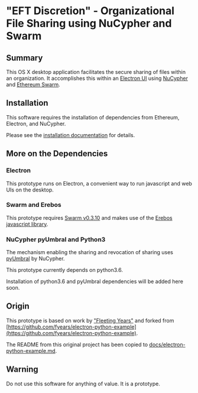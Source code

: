 # "EFT Discretion" - Organizational File Sharing using NuCypher and Swarm

## Summary

This OS X desktop application facilitates the secure sharing of files within an organization. It accomplishes this within an [Electron UI](https://electronjs.org/) using [NuCypher](https://www.nucypher.com/) and [Ethereum Swarm](https://swarm-gateways.net/bzz:/theswarm.eth/).

## Installation

This software requires the installation of dependencies from Ethereum, Electron, and NuCypher.

Please see the [installation documentation](https://github.com/ethereum-financial-tools/electron-nucypher-prototype/blob/master/docs/installation.md) for details.


## More on the Dependencies

### Electron

This prototype runs on Electron, a convenient way to run javascript and web UIs on the desktop.

### Swarm and Erebos

This prototype requires [Swarm v0.3.10](https://swarm-gateways.net/bzz:/theswarm.eth/) and makes use of the [Erebos javascript library](https://github.com/MainframeHQ/erebos).


### NuCypher pyUmbral and Python3

The mechanism enabling the sharing and revocation of sharing uses [pyUmbral](https://github.com/nucypher/pyUmbral) by NuCypher.

This prototype currently depends on python3.6.

Installation of python3.6 and pyUmbral dependencies will be added here soon.


## Origin

This prototype is based on work by ["Fleeting Years"](https://www.fyears.org/about.html) and forked from [https://github.com/fyears/electron-python-example](https://github.com/fyears/electron-python-example). 

The README from this original project has been copied to [docs/electron-python-example.md](https://github.com/ethereum-financial-tools/electron-nucypher-prototype/blob/master/docs/electron-python-example.md).


## Warning

Do not use this software for anything of value. It is a prototype.


